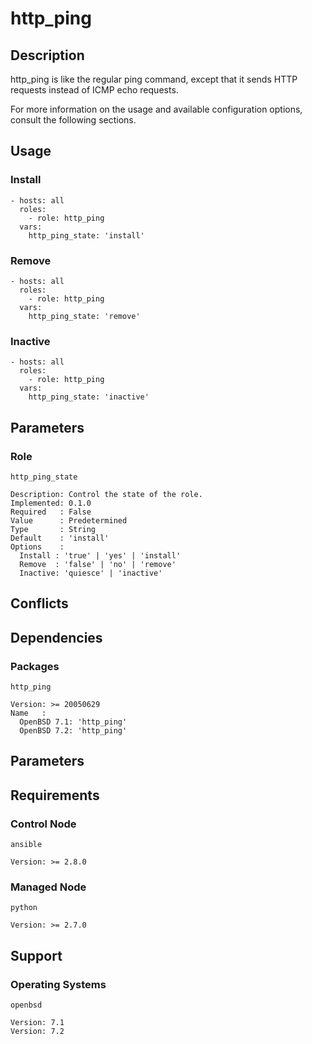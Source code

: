 # http_ping

## Description

http_ping is like the regular ping command, except that it sends HTTP
requests instead of ICMP echo requests.

For more information on the usage and available configuration options,
consult the following sections.

## Usage

### Install

```
- hosts: all
  roles:
    - role: http_ping
  vars:
    http_ping_state: 'install'
```

### Remove

```
- hosts: all
  roles:
    - role: http_ping
  vars:
    http_ping_state: 'remove'
```

### Inactive

```
- hosts: all
  roles:
    - role: http_ping
  vars:
    http_ping_state: 'inactive'
```

## Parameters

### Role

`http_ping_state`

    Description: Control the state of the role.
    Implemented: 0.1.0
    Required   : False
    Value      : Predetermined
    Type       : String
    Default    : 'install'
    Options    :
      Install : 'true' | 'yes' | 'install'
      Remove  : 'false' | 'no' | 'remove'
      Inactive: 'quiesce' | 'inactive'

## Conflicts

## Dependencies

### Packages

`http_ping`

    Version: >= 20050629
    Name   :
      OpenBSD 7.1: 'http_ping'
      OpenBSD 7.2: 'http_ping'

## Parameters

## Requirements

### Control Node

`ansible`

    Version: >= 2.8.0

### Managed Node

`python`

    Version: >= 2.7.0

## Support

### Operating Systems

`openbsd`

    Version: 7.1
    Version: 7.2
